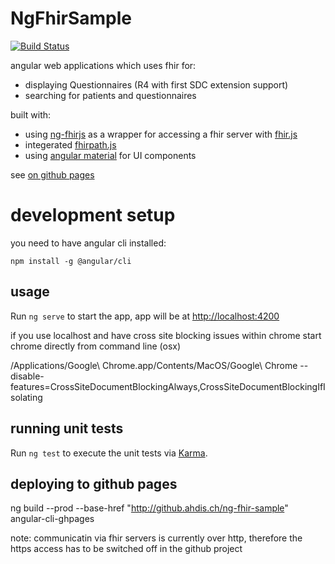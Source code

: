 # NgFhirSample
[![Build Status](https://travis-ci.com/ahdis/ng-fhir-sample.svg?branch=master)](https://travis-ci.com/ahdis/ng-fhir-sample)

angular web applications which uses fhir for:

- displaying Questionnaires (R4 with first SDC extension support)
- searching for patients and questionnaires

built with:

- using [ng-fhirjs](https://github.com/ahdis/ng-fhirjs) as a wrapper for accessing a fhir server with [fhir.js](https://github.com/FHIR/fhir.js)
- integerated [fhirpath.js](https://github.com/lhncbc/fhirpath.js/)
- using [angular material](https://material.angular.io/) for UI components

see [on github pages](http://github.ahdis.ch/ng-fhir-sample)

# development setup

you need to have angular cli installed:

```
npm install -g @angular/cli
```

## usage

Run `ng serve` to start the app, app will be at [http://localhost:4200](http://localhost:4200/)

if you use localhost and have cross site blocking issues within chrome start chrome directly from command line (osx)

/Applications/Google\ Chrome.app/Contents/MacOS/Google\ Chrome --disable-features=CrossSiteDocumentBlockingAlways,CrossSiteDocumentBlockingIfIsolating

## running unit tests

Run `ng test` to execute the unit tests via [Karma](https://karma-runner.github.io).

## deploying to github pages

ng build --prod --base-href "http://github.ahdis.ch/ng-fhir-sample"
angular-cli-ghpages

note: communicatin via fhir servers is currently over http, therefore the https access has to be switched off in the github project
